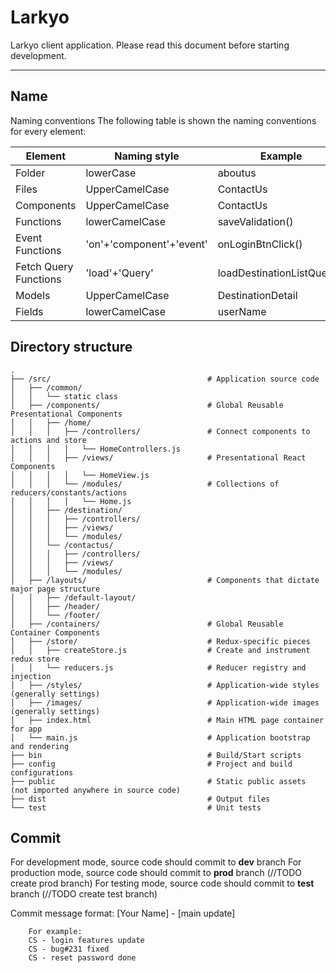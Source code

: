 Larkyo
===================

Larkyo client application. Please read this document before starting development.


----------


Name
-------------

Naming conventions The following table is shown the naming conventions for every element:

Element   			 | Naming style  |Example  |usage
-------------------- | --------------|---------| ---
Folder	       		 | lowerCase|aboutus |
Files          		 | UpperCamelCase|ContactUs|
Components     		 | UpperCamelCase|ContactUs|
Functions      		 | lowerCamelCase|saveValidation()|
Event Functions		 |'on'+'component'+'event'|onLoginBtnClick()
Fetch Query Functions| 'load'+'Query'|loadDestinationListQuery()|services
Models				 | UpperCamelCase|DestinationDetail|model
Fields| lowerCamelCase| userName|



Directory structure
-------------

```
.
├── /src/									# Application source code
│   ├── /common/
│   │   └── static class
│   ├── /components/						# Global Reusable Presentational Components
│   │   ├── /home/
│   │   │   ├── /controllers/				# Connect components to actions and store
│	│   │   │   └── HomeControllers.js
│   │   │   ├── /views/						# Presentational React Components
│	│   │   │   └── HomeView.js
│   │   │   └── /modules/					# Collections of reducers/constants/actions
│	│   │   │   └── Home.js
│   │   ├── /destination/
│   │   │   ├── /controllers/
│   │   │   ├── /views/
│   │   │   └── /modules/
│   │   └── /contactus/
│   │   │   ├── /controllers/
│   │   │   ├── /views/
│   │   │   └── /modules/
│   ├── /layouts/							# Components that dictate major page structure
│   │   ├── /default-layout/
│   │   ├── /header/
│   │   └── /footer/
│   ├── /containers/						# Global Reusable Container Components
│   ├── /store/								# Redux-specific pieces
│   │   ├── createStore.js					# Create and instrument redux store
│   │   └── reducers.js 					# Reducer registry and injection
│   ├── /styles/							# Application-wide styles (generally settings)
│   ├── /images/							# Application-wide images (generally settings)
│   ├── index.html							# Main HTML page container for app
│   └── main.js								# Application bootstrap and rendering
├── bin										# Build/Start scripts
├── config									# Project and build configurations
├── public									# Static public assets (not imported anywhere in source code)
├── dist									# Output files
└── test									# Unit tests
```

Commit
-------------
For development mode, source code should commit to **dev** branch
For production mode, source code should commit to **prod** branch (//TODO create prod branch)
For testing mode, source code should commit to **test** branch (//TODO create test branch)

Commit message format:
[Your Name] - [main update]
```
	For example:
	CS - login features update
    CS - bug#231 fixed
    CS - reset password done
```


